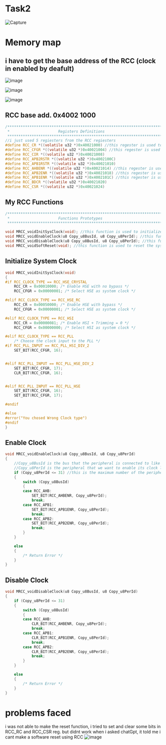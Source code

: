 # Task2

![Capture](https://github.com/moekhodry11/IEEE-SSCS-Embedded-System/assets/86708003/f44411b9-8381-482f-84ee-985aee8e106a)


# Memory map
## i have to get the base address of the RCC (clock in enabled by deafult)
![image](https://github.com/moekhodry11/IEEE-SSCS-Embedded-System/assets/86708003/f6722626-dc12-4dcf-bcd1-0a6f42f91126)

![image](https://github.com/moekhodry11/IEEE-SSCS-Embedded-System/assets/86708003/597eb7fb-0a79-419c-8cfb-873606f8a213)

![image](https://github.com/moekhodry11/IEEE-SSCS-Embedded-System/assets/86708003/613b253f-5cc0-4e45-9f12-4c7d14460619)

## RCC base add. 0x4002 1000
```c
/*******************************************************************************
 *                      Registers Definitions                                  *
 *******************************************************************************/
//i just used 5 regiesters from the RCC regiesters
#define RCC_CR *((volatile u32 *)0x40021000) //this regester is used to enable the clock for the system
#define RCC_CFGR *((volatile u32 *)0x40021004) //this regester is used to configure the clock for the system
#define RCC_CIR *((volatile u32 *)0x40021008)
#define RCC_APB2RSTR *((volatile u32 *)0x4002100C)
#define RCC_APB1RSTR *((volatile u32 *)0x40021010)
#define RCC_AHBENR *((volatile u32 *)0x40021014) //this regester is used to enable the clock for the peripherals connected to the AHB bus
#define RCC_APB2ENR *((volatile u32 *)0x40021018) //this regester is used to enable the clock for the peripherals connected to the APB2 bus
#define RCC_APB1ENR *((volatile u32 *)0x4002101C) //this regester is used to enable the clock for the peripherals connected to the APB1 bus
#define RCC_BDCR *((volatile u32 *)0x40021020)
#define RCC_CSR *((volatile u32 *)0x40021024)
```

## My RCC Functions
```c
/*******************************************************************************
 *                      Functions Prototypes                                   *
 *******************************************************************************/

void MRCC_voidInitSysClock(void); //this function is used to initialize the system clock
void MRCC_voidEnableClock(u8 Copy_u8BusId, u8 Copy_u8PerId); //this function is used to enable the clock for the peripherals
void MRCC_voidDisableClock(u8 Copy_u8BusId, u8 Copy_u8PerId); //this function is used to disable the clock for the peripherals
void MRCC_voidSoftReset(void); //this function is used to reset the system
```

## Initialize System Clock

```c
void MRCC_voidInitSysClock(void)
{
#if RCC_CLOCK_TYPE == RCC_HSE_CRYSTAL
	RCC_CR = 0x00010000; /* Enable HSE with no bypass */
	RCC_CFGR = 0x00000001; /* Select HSE as system clock */

#elif RCC_CLOCK_TYPE == RCC_HSE_RC
	RCC_CR = 0x00050000; /* Enable HSE with bypass */
	RCC_CFGR = 0x00000001; /* Select HSE as system clock */

#elif RCC_CLOCK_TYPE == RCC_HSI
	RCC_CR = 0x00000081; /* Enable HSI + Trimming = 0 */
	RCC_CFGR = 0x00000000; /* Select HSI as system clock */

#elif RCC_CLOCK_TYPE == RCC_PLL 
	/* Choose the clock input to the PLL */
#if RCC_PLL_INPUT == RCC_PLL_HSI_DIV_2 
	SET_BIT(RCC_CFGR, 16);


#elif RCC_PLL_INPUT == RCC_PLL_HSE_DIV_2 
	SET_BIT(RCC_CFGR, 17);
	CLR_BIT(RCC_CFGR, 16);


#elif RCC_PLL_INPUT == RCC_PLL_HSE 
	SET_BIT(RCC_CFGR, 16);
	SET_BIT(RCC_CFGR, 17);

#endif

#else
#error("You chosed Wrong Clock type")
#endif
}
```
## Enable Clock
```c
void MRCC_voidEnableClock(u8 Copy_u8BusId, u8 Copy_u8PerId)
{
	//Copy_u8BusId is the bus that the peripheral is connected to like AHB, APB1, APB2
	//Copy_u8PerId is the peripheral that we want to enable its clock like GPIOA, GPIOB, GPIOC, ...
	if (Copy_u8PerId <= 31) //this is the maximum number of the peripherals that can be connected to the AHB, APB1, APB2 buses
	{
		switch (Copy_u8BusId)
		{
		case RCC_AHB:
			SET_BIT(RCC_AHBENR, Copy_u8PerId);
			break;
		case RCC_APB1:
			SET_BIT(RCC_APB1ENR, Copy_u8PerId);
			break;
		case RCC_APB2:
			SET_BIT(RCC_APB2ENR, Copy_u8PerId);
			break;
		}
	}

	else
	{
		/* Return Error */
	}
}
```

## Disable Clock
```c
void MRCC_voidDisableClock(u8 Copy_u8BusId, u8 Copy_u8PerId)
{
	if (Copy_u8PerId <= 31)
	{
		switch (Copy_u8BusId)
		{
		case RCC_AHB:
			CLR_BIT(RCC_AHBENR, Copy_u8PerId);
			break;
		case RCC_APB1:
			CLR_BIT(RCC_APB1ENR, Copy_u8PerId);
			break;
		case RCC_APB2:
			CLR_BIT(RCC_APB2ENR, Copy_u8PerId);
			break;
		}
	}

	else
	{
		/* Return Error */
	}
}
```

# problems faced
i was not able to make the reset function, i tried to set and clear some bits in RCC_RC and RCC_CSR reg. but didnt work
when i asked chatGpt, it told me i cant make a software reset using RCC 
![image](https://github.com/moekhodry11/IEEE-SSCS-Embedded-System/assets/86708003/8112551f-4fb1-4fe8-9558-d91238d36466)
